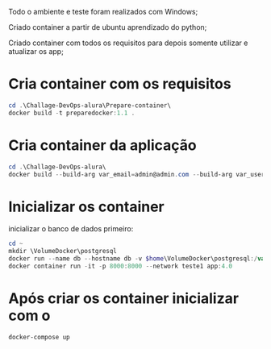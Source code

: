 <p>Todo o ambiente e teste foram realizados com Windows;</p>
<p>Criado container a partir de ubuntu aprendizado do python;</p>
<p>Criado container com todos os requisitos para depois somente utilizar e atualizar os app;</p>

# Cria container com os requisitos
```powershell
cd .\Challage-DevOps-alura\Prepare-container\
docker build -t preparedocker:1.1 .
```
# Cria container da aplicação
```powershell
cd .\Challage-DevOps-alura\
docker build --build-arg var_email=admin@admin.com --build-arg var_user=admin --build-arg var_pass=admin -t app:4.0 .
```
# Inicializar os container
inicializar o banco de dados primeiro:
```powershell
cd ~
mkdir \VolumeDocker\postgresql
docker run --name db --hostname db -v $home\VolumeDocker\postgresql:/var/lib/postgresql/data -e POSTGRES_PASSWORD=mypassword -e POSTGRES_USER=mydatabaseuser -e POSTGRES_DB=mydatabase --network teste1 -d postgres
docker container run -it -p 8000:8000 --network teste1 app:4.0
```

# Após criar os container inicializar com o 
```powershell
docker-compose up
```
